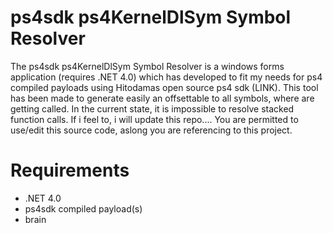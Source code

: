 # ps4sdk ps4KernelDlSym Symbol Resolver

The ps4sdk ps4KernelDlSym Symbol Resolver is a windows forms application (requires .NET 4.0) which has developed to fit my needs for ps4 compiled payloads using Hitodamas open source ps4 sdk (LINK).
This tool has been made to generate easily an offsettable to all symbols, where are getting called. In the current state, it is impossible to resolve stacked function calls. If i feel to, i will update this repo....
You are permitted to use/edit this source code, aslong you are referencing to this project.

# Requirements
- .NET 4.0
- ps4sdk compiled payload(s)
- brain
